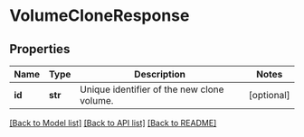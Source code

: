 # VolumeCloneResponse

## Properties
Name | Type | Description | Notes
------------ | ------------- | ------------- | -------------
**id** | **str** | Unique identifier of the new clone volume. | [optional] 

[[Back to Model list]](../README.md#documentation-for-models) [[Back to API list]](../README.md#documentation-for-api-endpoints) [[Back to README]](../README.md)


